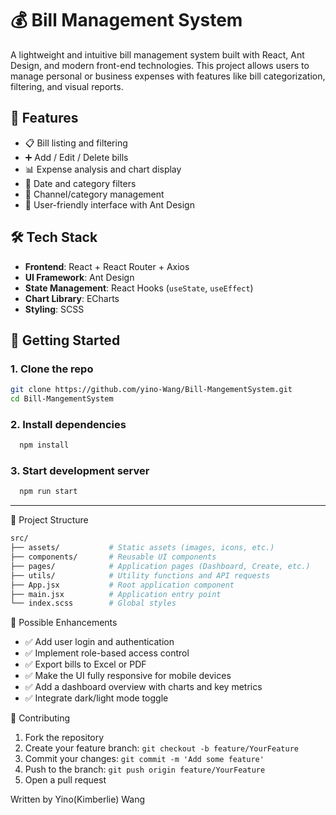 # 💰 Bill Management System

A lightweight and intuitive bill management system built with React, Ant Design, and modern front-end technologies. This project allows users to manage personal or business expenses with features like bill categorization, filtering, and visual reports.

## 📌 Features

- 📋 Bill listing and filtering
- ➕ Add / Edit / Delete bills
- 📊 Expense analysis and chart display
- 📆 Date and category filters
- 📂 Channel/category management
- 🧑 User-friendly interface with Ant Design

## 🛠️ Tech Stack

- **Frontend**: React + React Router + Axios  
- **UI Framework**: Ant Design  
- **State Management**: React Hooks (`useState`, `useEffect`)  
- **Chart Library**: ECharts  
- **Styling**: SCSS  

## 🚀 Getting Started

### 1. Clone the repo

```bash
git clone https://github.com/yino-Wang/Bill-MangementSystem.git
cd Bill-MangementSystem
```
### 2. Install dependencies
```bash
  npm install
```
### 3. Start development server
```bash
  npm run start
```

--- 
📁 Project Structure
```bash
src/
├── assets/           # Static assets (images, icons, etc.)
├── components/       # Reusable UI components
├── pages/            # Application pages (Dashboard, Create, etc.)
├── utils/            # Utility functions and API requests
├── App.jsx           # Root application component
├── main.jsx          # Application entry point
└── index.scss        # Global styles
```
🧩 Possible Enhancements

- ✅ Add user login and authentication
- ✅ Implement role-based access control
- ✅ Export bills to Excel or PDF
- ✅ Make the UI fully responsive for mobile devices
- ✅ Add a dashboard overview with charts and key metrics
- ✅ Integrate dark/light mode toggle

🤝 Contributing

1. Fork the repository
2. Create your feature branch: `git checkout -b feature/YourFeature`
3. Commit your changes: `git commit -m 'Add some feature'`
4. Push to the branch: `git push origin feature/YourFeature`
5. Open a pull request

Written by Yino(Kimberlie) Wang

